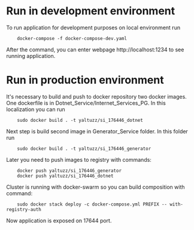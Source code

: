# Run in development environment

To run application for development purposes on local environment run 

	    docker-compose -f docker-compose-dev.yaml
After the command, you can enter webpage http://localhost:1234 to see running application.

# Run in production environment
It's necessary to build and push to docker repository two docker images.
One dockerfile is in Dotnet_Service/Internet_Services_PG.  In this localization you can run

	    sudo docker build . -t yaltuzz/si_176446_dotnet
Next step is build second image in Generator_Service folder. In this folder run

	    sudo docker build . -t yaltuzz/si_176446_generator
Later you need to push images to registry with commands:

	    docker push yaltuzz/si_176446_generator
	    docker push yaltuzz/si_176446_dotnet
Cluster is running with docker-swarm so you can build composition with command:

	    sudo docker stack deploy -c docker-compose.yml PREFIX -- with-registry-auth
Now application is exposed on 17644 port.